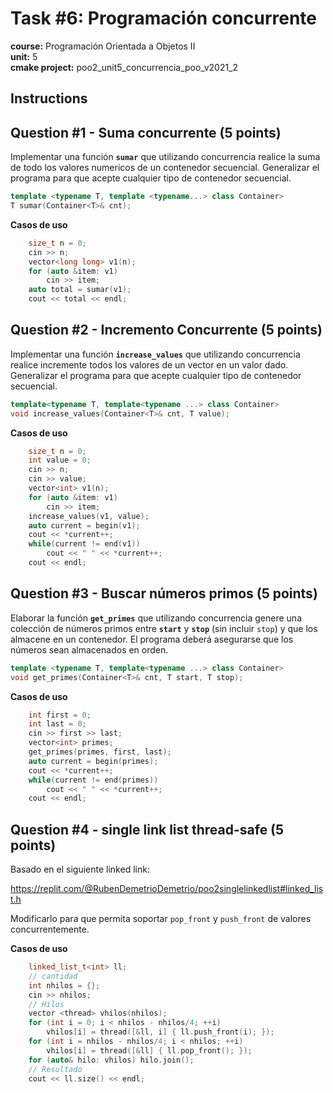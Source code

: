# Task #6: Programación concurrente  
**course:** Programación Orientada a Objetos II  
**unit:** 5  
**cmake project:** poo2_unit5_concurrencia_poo_v2021_2
## Instructions

## Question #1 - Suma concurrente (5 points)

Implementar una función **`sumar`** que utilizando concurrencia realice la suma de todo los valores numericos de un
contenedor secuencial. Generalizar el programa para que acepte cualquier tipo de contenedor secuencial.
```cpp
template <typename T, template <typename...> class Container>
T sumar(Container<T>& cnt);
```
**Casos de uso**
```cpp
    size_t n = 0;
    cin >> n;
    vector<long long> v1(n);
    for (auto &item: v1)
        cin >> item;
    auto total = sumar(v1);
    cout << total << endl;
```

## Question #2 - Incremento Concurrente (5 points)

Implementar una función **`increase_values`** que utilizando concurrencia realice incremente todos los valores de un vector en
un valor dado. Generalizar el programa para que acepte cualquier tipo de contenedor secuencial.
```cpp
template<typename T, template<typename ...> class Container>
void increase_values(Container<T>& cnt, T value);
```
**Casos de uso**
```cpp
    size_t n = 0;
    int value = 0;
    cin >> n;
    cin >> value;
    vector<int> v1(n);
    for (auto &item: v1)
        cin >> item;
    increase_values(v1, value);
    auto current = begin(v1);
    cout << *current++;
    while(current != end(v1))
        cout << " " << *current++;
    cout << endl;
```

## Question #3 - Buscar números primos (5 points)

Elaborar la función **`get_primes`** que utilizando concurrencia genere una colección de números primos entre **`start`** y **`stop`** (sin incluir `stop`) y que los
almacene en un contenedor. El programa deberá asegurarse que los números sean almacenados en orden.
```cpp
template <typename T, template<typename ...> class Container>
void get_primes(Container<T>& cnt, T start, T stop);
```
**Casos de uso**
```cpp
    int first = 0;
    int last = 0;
    cin >> first >> last;
    vector<int> primes;
    get_primes(primes, first, last);
    auto current = begin(primes);
    cout << *current++;
    while(current != end(primes))
        cout << " " << *current++;
    cout << endl;
```

## Question #4 - single link list thread-safe (5 points)

Basado en el siguiente linked link:  

https://replit.com/@RubenDemetrioDemetrio/poo2singlelinkedlist#linked_list.h

Modificarlo para que permita soportar `pop_front` y `push_front` de valores concurrentemente.

**Casos de uso**
```cpp
    linked_list_t<int> ll;
    // cantidad
    int nhilos = {};
    cin >> nhilos;
    // Hilos
    vector <thread> vhilos(nhilos);
    for (int i = 0; i < nhilos - nhilos/4; ++i)
        vhilos[i] = thread([&ll, i] { ll.push_front(i); });
    for (int i = nhilos - nhilos/4; i < nhilos; ++i)
        vhilos[i] = thread([&ll] { ll.pop_front(); });
    for (auto& hilo: vhilos) hilo.join();
    // Resultado
    cout << ll.size() << endl;
```

